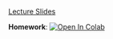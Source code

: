 [Lecture Slides](./lect07_A2C.pdf)


**Homework**: [![Open In Colab](https://colab.research.google.com/assets/colab-badge.svg)](https://colab.research.google.com/github/girafe-ai/reinforcement-learning/blob/master/week07_advantage_actor_critic/homework_A2C.ipynb)

